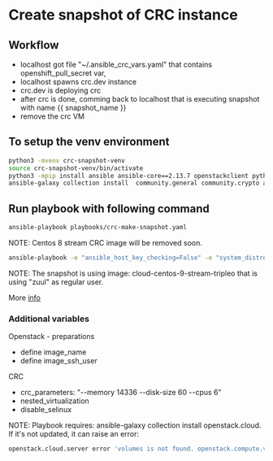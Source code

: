 # Create snapshot of CRC instance

## Workflow

- localhost got file "~/.ansible_crc_vars.yaml" that contains openshift_pull_secret var,
- localhost spawns crc.dev instance
- crc.dev is deploying crc
- after crc is done, comming back to localhost that is executing snapshot with name {{ snapshot_name }}
- remove the crc VM

## To setup the venv environment

```sh
python3 -mvenv crc-snapshot-venv
source crc-snapshot-venv/bin/activate
python3 -mpip install ansible ansible-core==2.13.7 openstackclient python-openstackclient
ansible-galaxy collection install  community.general community.crypto ansible.posix openstack.cloud
```

## Run playbook with following command

```sh
ansible-playbook playbooks/crc-make-snapshot.yaml
```

NOTE: Centos 8 stream CRC image will be removed soon.

```sh
ansible-playbook -e "ansible_host_key_checking=False" -e "system_distro=centos" -e "system_release=8" playbooks/crc-make-snapshot.yaml
```

NOTE: The snapshot is using image: cloud-centos-9-stream-tripleo that is using
"zuul" as regular user.

More [info](https://softwarefactory-project.io/r/c/software-factory/sf-infra/+/28356/comments/b4d1830e_5060e846)

### Additional variables

Openstack - preparations

- define image_name
- define image_ssh_user

CRC

- crc_parameters: "--memory 14336 --disk-size 60 --cpus 6"
- nested_virtualization
- disable_selinux

NOTE: Playbook requires: ansible-galaxy collection install openstack.cloud.
If it's not updated, it can raise an error:

```sh
openstack.cloud.server error 'volumes is not found. openstack.compute.v2.server.Server objects do not support setting arbitrary keys through the dict interface.
```
